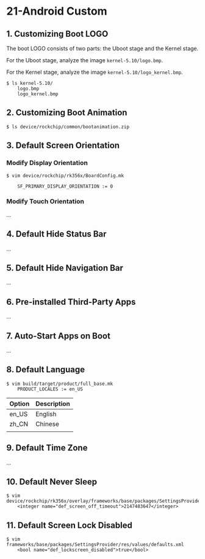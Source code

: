 # 21-Android Custom



## 1. Customizing Boot LOGO

The boot LOGO consists of two parts: the Uboot stage and the Kernel stage.

For the Uboot stage, analyze the image `kernel-5.10/logo.bmp`.

For the Kernel stage, analyze the image `kernel-5.10/logo_kernel.bmp`.

```shell
$ ls kernel-5.10/
    logo.bmp
    logo_kernel.bmp
```

## 2. Customizing Boot Animation

```shell
$ ls device/rockchip/common/bootanimation.zip
```

## 3. Default Screen Orientation

### Modify Display Orientation

```shell
$ vim device/rockchip/rk356x/BoardConfig.mk

    SF_PRIMARY_DISPLAY_ORIENTATION := 0
```

### Modify Touch Orientation

...

## 4. Default Hide Status Bar

...

## 5. Default Hide Navigation Bar

...

## 6. Pre-installed Third-Party Apps

...

## 7. Auto-Start Apps on Boot

...

## 8. Default Language

```shell
$ vim build/target/product/full_base.mk
    PRODUCT_LOCALES := en_US
```

| Option | Description |
| ------ | ----------- |
| en_US  | English     |
| zh_CN  | Chinese     |
|        |             |

## 9. Default Time Zone

...

## 10. Default Never Sleep

```shell
$ vim device/rockchip/rk356x/overlay/frameworks/base/packages/SettingsProvider/res/values/defaults.xml
    <integer name="def_screen_off_timeout">2147483647</integer>
```

## 11. Default Screen Lock Disabled

```shell
$ vim frameworks/base/packages/SettingsProvider/res/values/defaults.xml
    <bool name="def_lockscreen_disabled">true</bool>
```
